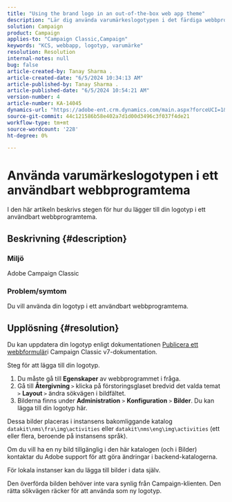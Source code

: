 ```yaml
---
title: "Using the brand logo in an out-of-the-box web app theme"
description: "Lär dig använda varumärkeslogotypen i det färdiga webbprogramtemat."
solution: Campaign
product: Campaign
applies-to: "Campaign Classic,Campaign"
keywords: "KCS, webbapp, logotyp, varumärke"
resolution: Resolution
internal-notes: null
bug: false
article-created-by: Tanay Sharma .
article-created-date: "6/5/2024 10:34:13 AM"
article-published-by: Tanay Sharma .
article-published-date: "6/5/2024 10:54:21 AM"
version-number: 4
article-number: KA-14045
dynamics-url: "https://adobe-ent.crm.dynamics.com/main.aspx?forceUCI=1&pagetype=entityrecord&etn=knowledgearticle&id=3c470526-2723-ef11-840b-6045bd0065b6"
source-git-commit: 44c121586b58e402a7d1d00d3496c3f037f4de21
workflow-type: tm+mt
source-wordcount: '228'
ht-degree: 0%

---
```


# Använda varumärkeslogotypen i ett användbart webbprogramtema


I den här artikeln beskrivs stegen för hur du lägger till din logotyp i ett användbart webbprogramtema.

## Beskrivning {#description}


### Miljö

Adobe Campaign Classic

### Problem/symtom

Du vill använda din logotyp i ett användbart webbprogramtema.


## Upplösning {#resolution}


Du kan uppdatera din logotyp enligt dokumentationen [Publicera ett webbformulär](https://experienceleague.adobe.com/en/docs/campaign-classic/using/designing-content/web-forms/publishing-a-web-form)i Campaign Classic v7-dokumentation.

Steg för att lägga till din logotyp.

1. Du måste gå till <b>Egenskaper</b> av webbprogrammet i fråga.
2. Gå till <b>Återgivning </b>`>`  klicka på förstoringsglaset bredvid det valda temat `>`  <b>Layout </b>`>` ändra sökvägen i bildfältet.
3. Bilderna finns under <b>Administration</b> `>`  <b>Konfiguration</b> `>`  <b>Bilder</b>. Du kan lägga till din logotyp här.


Dessa bilder placeras i instansens bakomliggande katalog `datakit\nms\fra\img\activities` eller `datakit\nms\eng\img\activities` (ett eller flera, beroende på instansens språk).

Om du vill ha en ny bild tillgänglig i den här katalogen (och i Bilder) kontaktar du Adobe support för att göra ändringar i backend-katalogerna.

För lokala instanser kan du lägga till bilder i data själv.

Den överförda bilden behöver inte vara synlig från Campaign-klienten. Den rätta sökvägen räcker för att använda som ny logotyp.
